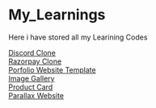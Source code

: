 # My_Learnings
 Here i have stored all my Learining Codes
 <br>


<a href="https://shahzan01.github.io/My_Learnings/DCclone" target="_blank" rel="noreferrer">Discord Clone</a> <br>
<a href="https://shahzan01.github.io/My_Learnings/Razorpay" target="_blank" rel="noreferrer">Razorpay Clone</a><br>
<a href="https://shahzan01.github.io/My_Learnings/HTML%20CSS/portfolio%20template/" target="_blank" rel="noreferrer">Porfolio Website Template</a><br>
<a href="https://shahzan01.github.io/My_Learnings/HTML%20CSS/imageGallery%202" target="_blank" rel="noreferrer">Image Gallery</a> <br>
<a href="https://shahzan01.github.io/My_Learnings/HTML%20CSS/product%20card" target="_blank" rel="noreferrer">Product Card</a><br>
<a href="https://shahzan01.github.io/My_Learnings/HTML%20CSS/Parallax%20scrolling" target="_blank" rel="noreferrer">Parallax Website</a>






